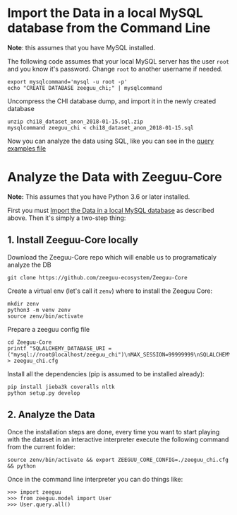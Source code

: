 


# Import the Data in a local MySQL database from the Command Line

**Note**: this assumes that you have MySQL installed. 

The following code assumes that your local MySQL server has the user `root` and you know it's password. 
Change `root` to another username if needed.

    export mysqlcommand='mysql -u root -p'
    echo "CREATE DATABASE zeeguu_chi;" | mysqlcommand

Uncompress the CHI database dump, and import it in the newly created database 

    unzip chi18_dataset_anon_2018-01-15.sql.zip
    mysqlcommand zeeguu_chi < chi18_dataset_anon_2018-01-15.sql
    
Now you can analyze the data using SQL, like you can see in the [query examples file](https://github.com/zeeguu-ecosystem/CHI18-Paper/blob/master/data/chi18_dataset_query_examples.md)


# Analyze the Data with Zeeguu-Core

**Note:** This assumes that you have Python 3.6 or later installed.

First you must [Import the Data in a local MySQL database](https://github.com/zeeguu-ecosystem/CHI18-Paper/blob/master/data/HOW-TO.md#import-the-data-in-a-local-mysql-database) as described above. Then it's simply a two-step thing: 

## 1. Install Zeeguu-Core locally

Download the Zeeguu-Core repo which will enable us to programaticaly analyze the DB
    
    git clone https://github.com/zeeguu-ecosystem/Zeeguu-Core

Create a virtual env (let's call it `zenv`) where to install the Zeeguu Core: 

    mkdir zenv
    python3 -m venv zenv
    source zenv/bin/activate
   
Prepare a zeeguu config file

    cd Zeeguu-Core
    printf "SQLALCHEMY_DATABASE_URI = ("mysql://root@localhost/zeeguu_chi")\nMAX_SESSION=99999999\nSQLALCHEMY_TRACK_MODIFICATIONS=False" > zeeguu_chi.cfg 

Install all the dependencies (pip is assumed to be installed already): 

    pip install jieba3k coveralls nltk
    python setup.py develop


## 2. Analyze the Data
Once the installation steps are done, every time you want to start playing with the 
dataset in an interactive interpreter execute the following command from the current
folder: 

    source zenv/bin/activate && export ZEEGUU_CORE_CONFIG=./zeeguu_chi.cfg && python

Once in the command line interpreter you can do things like: 

    >>> import zeeguu
    >>> from zeeguu.model import User
    >>> User.query.all()

